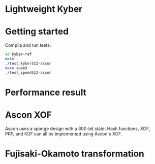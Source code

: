 # Lightweight Kyber

# Getting started
Compile and run tests:

```bash
cd kyber-ref
make
./test_kyber512-ascon
make speed
./test_speed512-ascon
```

# Performance result

# Ascon XOF
Ascon uses a sponge design with a 300-bit state. Hash functions, XOF, PRF, and KDF can all be implemented using Ascon's XOF.

# Fujisaki-Okamoto transformation